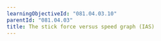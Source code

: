 ```yaml
---
learningObjectiveId: "081.04.03.10"
parentId: "081.04.03"
title: The stick force versus speed graph (IAS)
---
```

